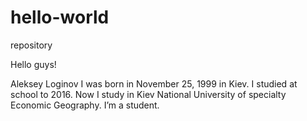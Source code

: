 # hello-world
repository

Hello guys!

Aleksey Loginov 
I was born in November 25, 1999 in Kiev. I studied at school to 2016. Now I study in Kiev National University of specialty Economic Geography. I’m a student.  
